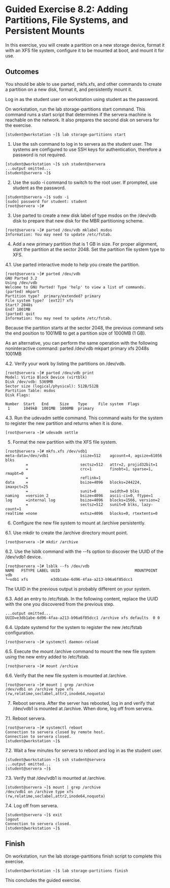 
# Guided Exercise 8.2: Adding Partitions, File Systems, and Persistent Mounts

In this exercise, you will create a partition on a new storage device, format it with an XFS file system, configure it to be mounted at boot, and mount it for use.

## Outcomes

You should be able to use parted, mkfs.xfs, and other commands to create a partition on a new disk, format it, and persistently mount it.

Log in as the student user on workstation using student as the password.

On workstation, run the lab storage-partitions start command. This command runs a start script that determines if the servera machine is reachable on the network. It also prepares the second disk on servera for the exercise.

```
[student@workstation ~]$ lab storage-partitions start
```

1. Use the ssh command to log in to servera as the student user. The systems are configured to use SSH keys for authentication, therefore a password is not required.

```
[student@workstation ~]$ ssh student@servera
...output omitted...
[student@servera ~]$ 
```

2. Use the sudo -i command to switch to the root user. If prompted, use student as the password.

```
[student@servera ~]$ sudo -i
[sudo] password for student: student
[root@servera ~]# 
```

3. Use parted to create a new disk label of type msdos on the /dev/vdb disk to prepare that new disk for the MBR partitioning scheme.

```
[root@servera ~]# parted /dev/vdb mklabel msdos
Information: You may need to update /etc/fstab.
```

4. Add a new primary partition that is 1 GB in size. For proper alignment, start the partition at the sector 2048. Set the partition file system type to XFS.

4.1. Use parted interactive mode to help you create the partition.

```
[root@servera ~]# parted /dev/vdb
GNU Parted 3.2
Using /dev/vdb
Welcome to GNU Parted! Type 'help' to view a list of commands.
(parted) mkpart
Partition type?  primary/extended? primary
File system type?  [ext2]? xfs
Start? 2048s
End? 1001MB
(parted) quit
Information: You may need to update /etc/fstab.
```

Because the partition starts at the sector 2048, the previous command sets the end position to 1001MB to get a partition size of 1000MB (1 GB).

As an alternative, you can perform the same operation with the following noninteractive command: parted /dev/vdb mkpart primary xfs 2048s 1001MB

4.2. Verify your work by listing the partitions on /dev/vdb.

```
[root@servera ~]# parted /dev/vdb print
Model: Virtio Block Device (virtblk)
Disk /dev/vdb: 5369MB
Sector size (logical/physical): 512B/512B
Partition Table: msdos
Disk Flags:

Number  Start   End     Size    Type     File system  Flags
 1      1049kB  1001MB  1000MB  primary
```

4.3. Run the udevadm settle command. This command waits for the system to register the new partition and returns when it is done.

```
[root@servera ~]# udevadm settle
```

5. Format the new partition with the XFS file system.

```
[root@servera ~]# mkfs.xfs /dev/vdb1
meta-data=/dev/vdb1              isize=512    agcount=4, agsize=61056 blks
         =                       sectsz=512   attr=2, projid32bit=1
         =                       crc=1        finobt=1, sparse=1, rmapbt=0
         =                       reflink=1
data     =                       bsize=4096   blocks=244224, imaxpct=25
         =                       sunit=0      swidth=0 blks
naming   =version 2              bsize=4096   ascii-ci=0, ftype=1
log      =internal log           bsize=4096   blocks=1566, version=2
         =                       sectsz=512   sunit=0 blks, lazy-count=1
realtime =none                   extsz=4096   blocks=0, rtextents=0
```

6. Configure the new file system to mount at /archive persistently.

6.1. Use mkdir to create the /archive directory mount point.

```
[root@servera ~]# mkdir /archive
```

6.2. Use the lsblk command with the --fs option to discover the UUID of the /dev/vdb1 device.

```
[root@servera ~]# lsblk --fs /dev/vdb
NAME   FSTYPE LABEL UUID                                 MOUNTPOINT
vdb
└─vdb1 xfs          e3db1abe-6d96-4faa-a213-b96a6f85dcc1
```

The UUID in the previous output is probably different on your system.

6.3. Add an entry to /etc/fstab. In the following content, replace the UUID with the one you discovered from the previous step.

```
...output omitted...
UUID=e3db1abe-6d96-4faa-a213-b96a6f85dcc1 /archive xfs defaults  0 0
```

6.4. Update systemd for the system to register the new /etc/fstab configuration.

```
[root@servera ~]# systemctl daemon-reload
```

6.5. Execute the mount /archive command to mount the new file system using the new entry added to /etc/fstab.

```
[root@servera ~]# mount /archive
```

6.6. Verify that the new file system is mounted at /archive.

```
[root@servera ~]# mount | grep /archive
/dev/vdb1 on /archive type xfs (rw,relatime,seclabel,attr2,inode64,noquota)
```

7. Reboot servera. After the server has rebooted, log in and verify that /dev/vdb1 is mounted at /archive. When done, log off from servera.

7.1. Reboot servera.

```
[root@servera ~]# systemctl reboot
Connection to servera closed by remote host.
Connection to servera closed.
[student@workstation ~]$ 
```

7.2. Wait a few minutes for servera to reboot and log in as the student user.

```
[student@workstation ~]$ ssh student@servera
...output omitted...
[student@servera ~]$ 
```

7.3. Verify that /dev/vdb1 is mounted at /archive.

```
[student@servera ~]$ mount | grep /archive
/dev/vdb1 on /archive type xfs (rw,relatime,seclabel,attr2,inode64,noquota)
```

7.4. Log off from servera.

```
[student@servera ~]$ exit
logout
Connection to servera closed.
[student@workstation ~]$ 
```

## Finish

On workstation, run the lab storage-partitions finish script to complete this exercise.

```
[student@workstation ~]$ lab storage-partitions finish
```

This concludes the guided exercise.

